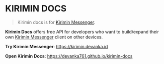 # KIRIMIN DOCS

> Kirimin docs is for [Kirimin Messenger](https://kirimin.devanka.id).

**Kirimin Docs** offers free API for developers who want to build/expand their own [Kirimin Messenger](https://kirimin.devanka.id) client on other devices.

**Try Kirimin Messenger**:
https://kirimin.devanka.id

**Open Kirimin Docs**:
https://devanka761.github.io/kirimin-docs